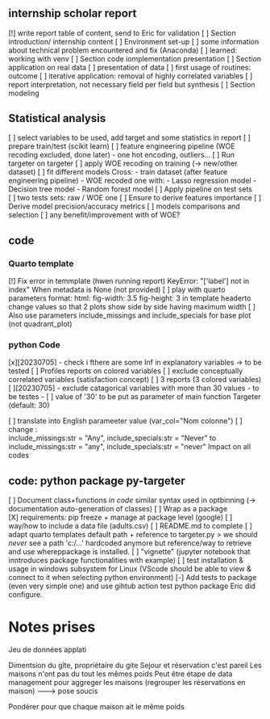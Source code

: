 # <todo>

## internship scholar report
[!] write report table of content, send to Eric for validation 
[ ] Section introduction/ internship content 
[ ] Environment set-up
    [ ] some information about technical problem encountered and fix (Anaconda)
    [ ] learned: working with venv
[ ] Section code iomplementation presentation
[ ] Section application on real data
    [ ] presentation of data
    [ ] first usage of routines: outcome
    [ ] iterative application: removal of highly correlated variables
    [ ] report interpretation, not necessary field per field but synthesis
[ ] Section modeling


## Statistical analysis
[ ] select variables to be used, add target and some statistics in report
[ ] prepare train/test (scikit learn)
[ ] feature engineering pipeline (WOE recoding excluded, done later) - one hot encoding, outliers...
[ ] Run targeter on targeter
[ ] apply WOE recoding on training (-> new/other dataset)
[ ] fit different models
    Cross:
    - train dataset (after feature engineering pipeline)
    - WOE recoded one
    with:
    - Lasso regression model
    - Decision tree model
    - Random forest model
 [ ] Apply pipeline on test sets    
    [ ] two tests sets: raw / WOE one
 [ ] Ensure to derive features importance
 [ ] Derive model precision/accuracy metrics
 [ ] models comparisons and selection
    [ ] any benefit/improvement with of WOE?


## code

### Quarto template
[!] Fix error in temmplate (hwen running report)
    KeyError: "['label'] not in index"
    When metadata is None (not provided)
[ ] play with quarto parameters
        format:
        html:
            fig-width: 3.5
            fig-height: 3
    in template headerto change values so that 2 plots show side by side having maximum width
[ ] Also use parameters include_missings and  include_specials for base plot (not quadrant_plot)


### python Code
[x][20230705] - check i fthere are some Inf in explanatory variables
    -> to be tested
[ ] Profiles reports on colored variables
    [ ] exclude conceptually correlated variables (satisfaction concept)
    [ ] 3 reports (3 colored variables)
[ ][20230705] - exclude catagorical variables with more than 30 values
    - to be testes
    - [ ] value of '30' to be put as parameter of main function Targeter (default: 30)

[ ] translate into English  parameeter value (var_col="Nom colonne")
[ ]  change :   
    include_missings:str = "Any", include_specials:str = "Never"
    to
    include_missings:str = "any", include_specials:str = "never"
    Impact on all codes


## code: python package py-targeter
[ ]   Document class+functions *in code* similar syntax used in optbinning (-> documentation auto-generation of classes)
[ ] Wrap as a package   
    [X] requirements: pip freeze + manage at package level (google)
    [ ] way/how to include a data  file (adults.csv)
    [ ] README.md to complete
    [ ] adapt quarto templates  default path + reference to targeter.py > we should *never* see a path 'c:/...' hardcoded anymore but reference/way to retrieve and use whereppackage is installed.
[ ] "vignette" (jupyter notebook that inntroduces package functionalities with example)
[ ] test installation & usage in windows subsystem for Linux (VScode should be able to view & connect to it when selecting python environment)
[-] Add tests to package (even very simple one) and use gihtub action test python package Eric did configure.

# Notes prises 

Jeu de données applati

Dimentsion du gîte, propriétaire du gite
Sejour et réservation c'est pareil 
Les maisons n'ont pas du tout les mêmes poids
Peut être étape de data management pour aggreger les maisons (regrouper les réservations en maison)   ---> pose soucis 

Pondérer pour que chaque maison ait le même poids 
